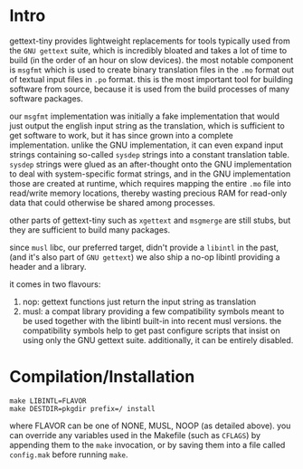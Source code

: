 # Intro
gettext-tiny provides lightweight replacements for tools typically used
from the `GNU gettext` suite, which is incredibly bloated and takes
a lot of time to build (in the order of an hour on slow devices).
the most notable component is `msgfmt` which is used to create binary
translation files in the `.mo` format out of textual input files in
`.po` format. this is the most important tool for building software from
source, because it is used from the build processes of many software packages.

our `msgfmt` implementation was initially a fake implementation that would
just output the english input string as the translation, which is sufficient
to get software to work, but it has since grown into a complete implementation.
unlike the GNU implementation, it can even expand input strings containing
so-called `sysdep` strings into a constant translation table.
`sysdep` strings were glued as an after-thought onto the GNU implementation to
deal with system-specific format strings, and in the GNU implementation those
are created at runtime, which requires mapping the entire `.mo` file into
read/write memory locations, thereby wasting precious RAM for read-only data
that could otherwise be shared among processes.

other parts of gettext-tiny such as `xgettext` and `msgmerge` are still stubs,
but they are sufficient to build many packages.

since `musl` libc, our preferred target, didn't provide a `libintl` in the past,
(and it's also part of `GNU gettext`) we also ship a no-op libintl providing
a header and a library.

it comes in two flavours:

1) nop: gettext functions just return the input string as translation
2) musl: a compat library providing a few compatibility symbols meant to be used
   together with the libintl built-in into recent musl versions.
   the compatibility symbols help to get past configure scripts that insist on
   using only the GNU gettext suite.
additionally, it can be entirely disabled.


# Compilation/Installation

```
make LIBINTL=FLAVOR
make DESTDIR=pkgdir prefix=/ install
```

where FLAVOR can be one of NONE, MUSL, NOOP (as detailed above).
you can override any variables used in the Makefile (such as `CFLAGS`) by
appending them to the `make` invocation, or by saving them into a file called
`config.mak` before running `make`.
